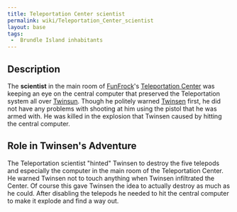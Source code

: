 ```yaml
---
title: Teleportation Center scientist
permalink: wiki/Teleportation_Center_scientist
layout: base
tags:
 -  Brundle Island inhabitants
---
```


## Description

The **scientist** in the main room of [FunFrock](FunFrock "wikilink")'s
[Teleportation Center](Teleportation_Center "wikilink") was keeping an
eye on the central computer that preserved the Teleportation system all
over [Twinsun](Twinsun "wikilink"). Though he politely warned
[Twinsen](Twinsen "wikilink") first, he did not have any problems with
shooting at him using the pistol that he was armed with. He was killed
in the explosion that Twinsen caused by hitting the central computer.

## Role in Twinsen's Adventure

The Teleportation scientist "hinted" Twinsen to destroy the five
telepods and especially the computer in the main room of the
Teleportation Center. He warned Twinsen not to touch anything when
Twinsen infiltrated the Center. Of course this gave Twinsen the idea to
actually destroy as much as he could. After disabling the telepods he
needed to hit the central computer to make it explode and find a way
out.
